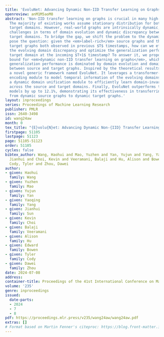 ```yaml
---
title: 'EvoluNet: Advancing Dynamic Non-IID Transfer Learning on Graphs'
openreview: anM1M5aoM8
abstract: 'Non-IID transfer learning on graphs is crucial in many high-stakes domains.
  The majority of existing works assume stationary distribution for both source and
  target domains. However, real-world graphs are intrinsically dynamic, presenting
  challenges in terms of domain evolution and dynamic discrepancy between source and
  target domains. To bridge the gap, we shift the problem to the dynamic setting and
  pose the question: given the <em>label-rich</em> source graphs and the <em>label-scarce</em>
  target graphs both observed in previous $T$ timestamps, how can we effectively characterize
  the evolving domain discrepancy and optimize the generalization performance of the
  target domain at the incoming $T+1$ timestamp? To answer it, we propose a generalization
  bound for <em>dynamic non-IID transfer learning on graphs</em>, which implies the
  generalization performance is dominated by domain evolution and domain discrepancy
  between source and target graphs. Inspired by the theoretical results, we introduce
  a novel generic framework named EvoluNet. It leverages a transformer-based temporal
  encoding module to model temporal information of the evolving domains and then uses
  a dynamic domain unification module to efficiently learn domain-invariant representations
  across the source and target domains. Finally, EvoluNet outperforms the state-of-the-art
  models by up to 12.1%, demonstrating its effectiveness in transferring knowledge
  from dynamic source graphs to dynamic target graphs.'
layout: inproceedings
series: Proceedings of Machine Learning Research
publisher: PMLR
issn: 2640-3498
id: wang24aw
month: 0
tex_title: "{E}volu{N}et: Advancing Dynamic Non-{IID} Transfer Learning on Graphs"
firstpage: 51105
lastpage: 51123
page: 51105-51123
order: 51105
cycles: false
bibtex_author: Wang, Haohui and Mao, Yuzhen and Yan, Yujun and Yang, Yaoqing and Sun,
  Jianhui and Choi, Kevin and Veeramani, Balaji and Hu, Alison and Bowen, Edward and
  Cody, Tyler and Zhou, Dawei
author:
- given: Haohui
  family: Wang
- given: Yuzhen
  family: Mao
- given: Yujun
  family: Yan
- given: Yaoqing
  family: Yang
- given: Jianhui
  family: Sun
- given: Kevin
  family: Choi
- given: Balaji
  family: Veeramani
- given: Alison
  family: Hu
- given: Edward
  family: Bowen
- given: Tyler
  family: Cody
- given: Dawei
  family: Zhou
date: 2024-07-08
address:
container-title: Proceedings of the 41st International Conference on Machine Learning
volume: '235'
genre: inproceedings
issued:
  date-parts:
  - 2024
  - 7
  - 8
pdf: https://proceedings.mlr.press/v235/wang24aw/wang24aw.pdf
extras: []
# Format based on Martin Fenner's citeproc: https://blog.front-matter.io/posts/citeproc-yaml-for-bibliographies/
---
```

